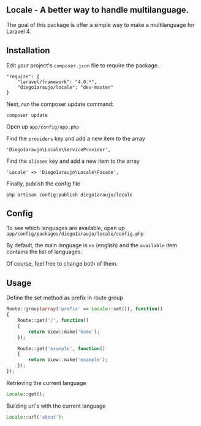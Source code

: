 ## Locale - A better way to handle multilanguage.

The goal of this package is offer a simple way to make a multilanguage for Laravel 4.

## Installation

Edit your project's `composer.json` file to require the package.

    "require": {
		"laravel/framework": "4.0.*",
		"diego1araujo/locale": "dev-master"
	}

Next, run the composer update command:

    composer update

Open up `app/config/app.php`

Find the `providers` key and add a new item to the array

	'Diego1araujo\Locale\ServiceProvider',

Find the `aliases` key and add a new item to the array

	'Locale' => 'Diego1araujo\Locale\Facade',

Finally, publish the config file

	php artisan config:publish diego1araujo/locale

## Config

To see which languages are available, open up `app/config/packages/diego1araujo/locale/config.php`

By default, the main language is `en` (english) and the `available` item contains the list of languages.

Of course, feel free to change both of them.

## Usage

Define the set method as prefix in route group
```php
Route::group(array('prefix' => Locale::set()), function()
{
	Route::get('/', function()
	{
		return View::make('home');
	});

	Route::get('example', function()
	{
		return View::make('example');
	});
});
```

Retrieving the current language
```php
Locale::get();
```

Building url's with the current language
```php
Locale::url('about');
```
